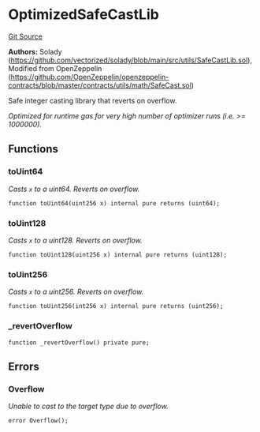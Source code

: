 # OptimizedSafeCastLib
[Git Source](https://github.com/VerisLabs/KAM/blob/670f05acf8766190fcaa1d272341611f065917de/src/libraries/OptimizedSafeCastLib.sol)

**Authors:**
Solady (https://github.com/vectorized/solady/blob/main/src/utils/SafeCastLib.sol), Modified from OpenZeppelin
(https://github.com/OpenZeppelin/openzeppelin-contracts/blob/master/contracts/utils/math/SafeCast.sol)

Safe integer casting library that reverts on overflow.

*Optimized for runtime gas for very high number of optimizer runs (i.e. >= 1000000).*


## Functions
### toUint64

*Casts `x` to a uint64. Reverts on overflow.*


```solidity
function toUint64(uint256 x) internal pure returns (uint64);
```

### toUint128

*Casts `x` to a uint128. Reverts on overflow.*


```solidity
function toUint128(uint256 x) internal pure returns (uint128);
```

### toUint256

*Casts `x` to a uint256. Reverts on overflow.*


```solidity
function toUint256(int256 x) internal pure returns (uint256);
```

### _revertOverflow


```solidity
function _revertOverflow() private pure;
```

## Errors
### Overflow
*Unable to cast to the target type due to overflow.*


```solidity
error Overflow();
```

